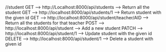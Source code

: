 //student
GET	 --> http://Localhost:8000/api/students   --> Return all the student
GET	--> http://localhost:8000/api/students/1 --> Return student with the given id
GET -->	http://localhost:8000/api/student/teacher/AID --> Return all the students for that teacher
POST --> http://localhost:8000/api/student --> Add a new student
PATCH --> http://localhost:8000/api/student/1  --> Update student with the given id
DELETE --> http://localhost:8000/api/student/1  --> Delete a student with given id